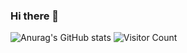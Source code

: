 ### Hi there 👋


![Anurag's GitHub stats](https://github-readme-stats.vercel.app/api?username=anuraghazra&show_icons=true&theme=radical)
![Visitor Count](https://profile-counter.glitch.me/TygrisIQ/count.svg)
<!--
**TygrisIQ/TygrisIQ** is a ✨ _special_ ✨ repository because its `README.md` (this file) appears on your GitHub profile.

Here are some ideas to get you started:

- 🔭 I’m currently working on ...
- 🌱 I’m currently learning ...
- 👯 I’m looking to collaborate on ...
- 🤔 I’m looking for help with ...
- 💬 Ask me about ...
- 📫 How to reach me: ...
- 😄 Pronouns: ...
- ⚡ Fun fact: ...
-->
